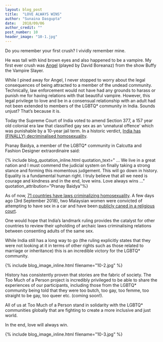```yaml
---
layout: blog_post
title:  "LOVE ALWAYS WINS"
author: "Sunaina Dasgupta"
date:   2018/09/06
author_credit: ""
post_number: 10
header_image: "10-1.jpg"
---
```


Do you remember your first crush? I vividly remember mine.

He was tall with kind brown eyes and also happened to be a vampire. My first ever crush was <a href="https://dvdbash.com/2012/02/22/angel-buffys-spin-off/angel-david-boreanaz-dvdbash-3/" target="new">Angel</a> (played by David Boreanaz) from the show Buffy the Vampire Slayer.

While I pined away for Angel, I never stopped to worry about the legal consequences of being attracted to a member of the undead community. Technically, law enforcement would not have had any grounds to harass or punish me for having relations with that beautiful vampire. However, this legal privilege to love and be in a consensual relationship with an adult had not been extended to members of the LGBTQ* community in India. Sounds unjust? That’s because it is.

Today the Supreme Court of India voted to amend Section 377, a 157 year old colonial era law that classified gay sex as an ‘unnatural offence’ which was punishable by a 10-year jail term. In a historic verdict, <a href="https://www.bbc.co.uk/news/world-asia-india-45429664" target="new">India has (FINALLY) decriminalised homosexuality</a>.

Pranay Baidya, a member of the LGBTQ* community in Calcutta and Fashion Designer extraordinaire said:

{% include blog_quotation_inline.html quotation_text=" ... We live in a great nation and I must commend the judicial system on finally taking a strong stance and forming this momentous judgement. This will go down in history. Equality is a fundamental human right. I truly believe that all we need is courage and kindness and in the end, love wins. Love always wins ..." quotation_attribution="Pranay Baidya"%}

As of now, <a href="https://www.theguardian.com/world/2017/jul/27/gay-relationships-still-criminalised-countries-report" target="new">71 countries have laws criminalizing homosexuality</a>. A few days ago (3rd September 2018),  two Malaysian women were convicted of attempting to have sex in a car and have been <a href="https://www.bbc.co.uk/news/world-asia-45395086" target="new">publicly caned in a religious court</a>.

One would hope that India’s landmark ruling provides the catalyst for other countries to review their upholding of archaic laws criminalising relations between consenting adults of the same sex.

While India still has a long way to go (the ruling explicitly states that they were not looking at it in terms of other rights such as those related to marriage or inheritance) this is an incredible victory for the LGBTQ* community.

{% include blog_image_inline.html filename="10-2.jpg" %}

History has consistently proven that stories are the fabric of society. The Too Much of a Person project is incredibly privileged to be able to share the experiences of our participants, including those from the LGBTQ* community being told that they were too butch, too gay, too femme, too straight to be gay, too queer etc. (coming soon!). 

All of us at Too Much of a Person stand in solidarity with the LGBTQ* communities globally that are fighting to create a more inclusive and just world. 

In the end, love will always win. 

{% include blog_image_inline.html filename="10-3.jpg" %}